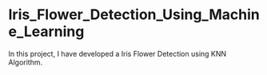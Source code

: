 # Iris_Flower_Detection_Using_Machine_Learning
In this project, I have developed a Iris Flower Detection using KNN Algorithm.
